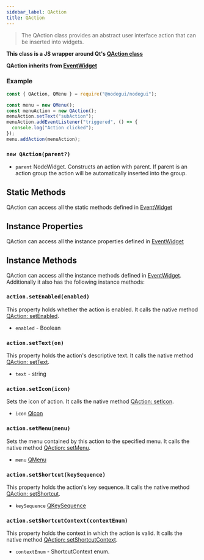 ```yaml
---
sidebar_label: QAction
title: QAction
---
```


> The QAction class provides an abstract user interface action that can be inserted into widgets.

**This class is a JS wrapper around Qt's [QAction class](https://doc.qt.io/qt-5/qaction.html)**

**QAction inherits from [EventWidget](api/EventWidget.md)**

### Example

```javascript
const { QAction, QMenu } = require("@nodegui/nodegui");

const menu = new QMenu();
const menuAction = new QAction();
menuAction.setText("subAction");
menuAction.addEventListener("triggered", () => {
  console.log("Action clicked");
});
menu.addAction(menuAction);
```

### `new QAction(parent?)`

- `parent` NodeWidget. Constructs an action with parent. If parent is an action group the action will be automatically inserted into the group.

## Static Methods

QAction can access all the static methods defined in [EventWidget](api/EventWidget.md)

## Instance Properties

QAction can access all the instance properties defined in [EventWidget](api/EventWidget.md)

## Instance Methods

QAction can access all the instance methods defined in [EventWidget](api/EventWidget.md). Additionally it also has the following instance methods:

### `action.setEnabled(enabled)`

This property holds whether the action is enabled. It calls the native method [QAction: setEnabled](https://doc.qt.io/qt-5/qaction.html#enabled-prop).

- `enabled` - Boolean

### `action.setText(on)`

This property holds the action's descriptive text. It calls the native method [QAction: setText](https://doc.qt.io/qt-5/qaction.html#text-prop).

- `text` - string

### `action.setIcon(icon)`

Sets the icon of action. It calls the native method [QAction: setIcon](https://doc.qt.io/qt-5/qaction.html#icon-prop).

- `icon` [QIcon](api/QIcon.md)

### `action.setMenu(menu)`

Sets the menu contained by this action to the specified menu. It calls the native method [QAction: setMenu](https://doc.qt.io/qt-5/qaction.html#setMenu).

- `menu` [QMenu](api/QMenu.md)

### `action.setShortcut(keySequence)`

This property holds the action's key sequence. It calls the native method [QAction: setShortcut](https://doc.qt.io/qt-5/qaction.html#shortcut-prop).

- `keySequence` [QKeySequence](api/QKeySequence.md)

### `action.setShortcutContext(contextEnum)`

This property holds the context in which the action is valid. It calls the native method [QAction: setShortcutContext](https://doc.qt.io/qt-5/qaction.html#shortcutContext-prop).

- `contextEnum` - ShortcutContext enum.
